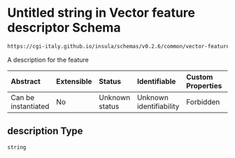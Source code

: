 # Untitled string in Vector feature descriptor Schema

```txt
https://cgi-italy.github.io/insula/schemas/v0.2.6/common/vector-feature-descriptor.schema.json#/properties/description
```

A description for the feature

| Abstract            | Extensible | Status         | Identifiable            | Custom Properties | Additional Properties | Access Restrictions | Defined In                                                                                                             |
| :------------------ | :--------- | :------------- | :---------------------- | :---------------- | :-------------------- | :------------------ | :--------------------------------------------------------------------------------------------------------------------- |
| Can be instantiated | No         | Unknown status | Unknown identifiability | Forbidden         | Allowed               | none                | [vector-feature-descriptor.schema.json\*](schemas/common/vector-feature-descriptor.schema.json) |

## description Type

`string`
